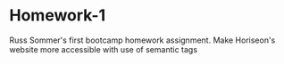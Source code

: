 # Homework-1
Russ Sommer's first bootcamp homework assignment.
Make Horiseon's website more accessible with use of semantic tags

